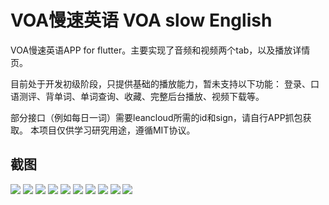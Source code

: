 # VOA慢速英语 VOA slow English

VOA慢速英语APP for flutter。主要实现了音频和视频两个tab，以及播放详情页。

目前处于开发初级阶段，只提供基础的播放能力，暂未支持以下功能：
登录、口语测评、背单词、单词查询、收藏、完整后台播放、视频下载等。

部分接口（例如每日一词）需要leancloud所需的id和sign，请自行APP抓包获取。
本项目仅供学习研究用途，遵循MIT协议。

## 截图
![](https://raw.githubusercontent.com/Mamong/VOASlowEnglish/master/screenshot/1.png)
![](https://raw.githubusercontent.com/Mamong/VOASlowEnglish/master/screenshot/2.png)
![](https://raw.githubusercontent.com/Mamong/VOASlowEnglish/master/screenshot/3.png)
![](https://raw.githubusercontent.com/Mamong/VOASlowEnglish/master/screenshot/4.png)
![](https://raw.githubusercontent.com/Mamong/VOASlowEnglish/master/screenshot/5.png)
![](https://raw.githubusercontent.com/Mamong/VOASlowEnglish/master/screenshot/6.png)
![](https://raw.githubusercontent.com/Mamong/VOASlowEnglish/master/screenshot/7.png)
![](https://raw.githubusercontent.com/Mamong/VOASlowEnglish/master/screenshot/8.png)
![](https://raw.githubusercontent.com/Mamong/VOASlowEnglish/master/screenshot/9.png)
![](https://raw.githubusercontent.com/Mamong/VOASlowEnglish/master/screenshot/10.png)


